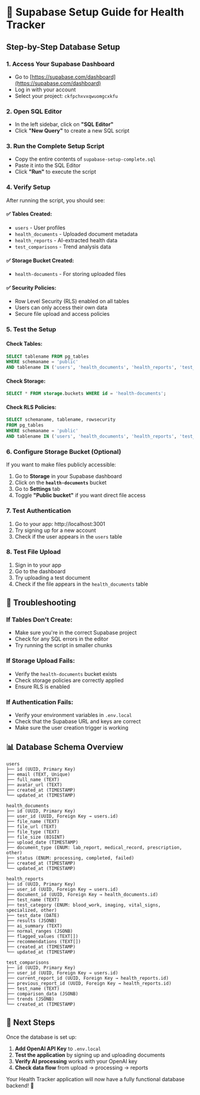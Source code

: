# 🚀 Supabase Setup Guide for Health Tracker

## Step-by-Step Database Setup

### 1. Access Your Supabase Dashboard
- Go to [https://supabase.com/dashboard](https://supabase.com/dashboard)
- Log in with your account
- Select your project: `ckfpchxvxqwuomgcxkfu`

### 2. Open SQL Editor
- In the left sidebar, click on **"SQL Editor"**
- Click **"New Query"** to create a new SQL script

### 3. Run the Complete Setup Script
- Copy the entire contents of `supabase-setup-complete.sql`
- Paste it into the SQL Editor
- Click **"Run"** to execute the script

### 4. Verify Setup
After running the script, you should see:

#### ✅ Tables Created:
- `users` - User profiles
- `health_documents` - Uploaded document metadata
- `health_reports` - AI-extracted health data
- `test_comparisons` - Trend analysis data

#### ✅ Storage Bucket Created:
- `health-documents` - For storing uploaded files

#### ✅ Security Policies:
- Row Level Security (RLS) enabled on all tables
- Users can only access their own data
- Secure file upload and access policies

### 5. Test the Setup

#### Check Tables:
```sql
SELECT tablename FROM pg_tables 
WHERE schemaname = 'public' 
AND tablename IN ('users', 'health_documents', 'health_reports', 'test_comparisons');
```

#### Check Storage:
```sql
SELECT * FROM storage.buckets WHERE id = 'health-documents';
```

#### Check RLS Policies:
```sql
SELECT schemaname, tablename, rowsecurity 
FROM pg_tables 
WHERE schemaname = 'public' 
AND tablename IN ('users', 'health_documents', 'health_reports', 'test_comparisons');
```

### 6. Configure Storage Bucket (Optional)
If you want to make files publicly accessible:

1. Go to **Storage** in your Supabase dashboard
2. Click on the **`health-documents`** bucket
3. Go to **Settings** tab
4. Toggle **"Public bucket"** if you want direct file access

### 7. Test Authentication
1. Go to your app: http://localhost:3001
2. Try signing up for a new account
3. Check if the user appears in the `users` table

### 8. Test File Upload
1. Sign in to your app
2. Go to the dashboard
3. Try uploading a test document
4. Check if the file appears in the `health_documents` table

## 🔧 Troubleshooting

### If Tables Don't Create:
- Make sure you're in the correct Supabase project
- Check for any SQL errors in the editor
- Try running the script in smaller chunks

### If Storage Upload Fails:
- Verify the `health-documents` bucket exists
- Check storage policies are correctly applied
- Ensure RLS is enabled

### If Authentication Fails:
- Verify your environment variables in `.env.local`
- Check that the Supabase URL and keys are correct
- Make sure the user creation trigger is working

## 📊 Database Schema Overview

```
users
├── id (UUID, Primary Key)
├── email (TEXT, Unique)
├── full_name (TEXT)
├── avatar_url (TEXT)
├── created_at (TIMESTAMP)
└── updated_at (TIMESTAMP)

health_documents
├── id (UUID, Primary Key)
├── user_id (UUID, Foreign Key → users.id)
├── file_name (TEXT)
├── file_url (TEXT)
├── file_type (TEXT)
├── file_size (BIGINT)
├── upload_date (TIMESTAMP)
├── document_type (ENUM: lab_report, medical_record, prescription, other)
├── status (ENUM: processing, completed, failed)
├── created_at (TIMESTAMP)
└── updated_at (TIMESTAMP)

health_reports
├── id (UUID, Primary Key)
├── user_id (UUID, Foreign Key → users.id)
├── document_id (UUID, Foreign Key → health_documents.id)
├── test_name (TEXT)
├── test_category (ENUM: blood_work, imaging, vital_signs, specialized, other)
├── test_date (DATE)
├── results (JSONB)
├── ai_summary (TEXT)
├── normal_ranges (JSONB)
├── flagged_values (TEXT[])
├── recommendations (TEXT[])
├── created_at (TIMESTAMP)
└── updated_at (TIMESTAMP)

test_comparisons
├── id (UUID, Primary Key)
├── user_id (UUID, Foreign Key → users.id)
├── current_report_id (UUID, Foreign Key → health_reports.id)
├── previous_report_id (UUID, Foreign Key → health_reports.id)
├── test_name (TEXT)
├── comparison_data (JSONB)
├── trends (JSONB)
└── created_at (TIMESTAMP)
```

## 🎯 Next Steps

Once the database is set up:

1. **Add OpenAI API Key** to `.env.local`
2. **Test the application** by signing up and uploading documents
3. **Verify AI processing** works with your OpenAI key
4. **Check data flow** from upload → processing → reports

Your Health Tracker application will now have a fully functional database backend! 🎉


